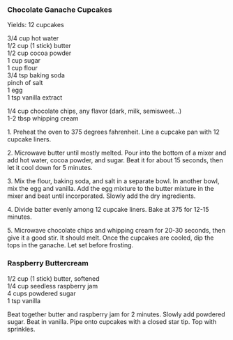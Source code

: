 
### Chocolate Ganache Cupcakes  
Yields: 12 cupcakes  
  
3/4 cup hot water  
1/2 cup (1 stick) butter  
1/2 cup cocoa powder  
1 cup sugar  
1 cup flour  
3/4 tsp baking soda  
pinch of salt  
1 egg  
1 tsp vanilla extract  
  
1/4 cup chocolate chips, any flavor (dark, milk, semisweet...)  
1-2 tbsp whipping cream  
  
1\. Preheat the oven to 375 degrees fahrenheit. Line a cupcake pan with 12 cupcake liners.  
  
2\. Microwave butter until mostly melted. Pour into the bottom of a mixer and add hot water, cocoa powder, and sugar. Beat it for about 15 seconds, then let it cool down for 5 minutes.  
  
3\. Mix the flour, baking soda, and salt in a separate bowl. In another bowl, mix the egg and vanilla. Add the egg mixture to the butter mixture in the mixer and beat until incorporated. Slowly add the dry ingredients.  
  
4\. Divide batter evenly among 12 cupcake liners. Bake at 375 for 12-15 minutes.  
  
5\. Microwave chocolate chips and whipping cream for 20-30 seconds, then give it a good stir. It should melt. Once the cupcakes are cooled, dip the tops in the ganache. Let set before frosting.  
    
### Raspberry Buttercream  
1/2 cup (1 stick) butter, softened  
1/4 cup seedless raspberry jam  
4 cups powdered sugar  
1 tsp vanilla  
  
Beat together butter and raspberry jam for 2 minutes. Slowly add powdered sugar. Beat in vanilla. Pipe onto cupcakes with a closed star tip. Top with sprinkles.  
    